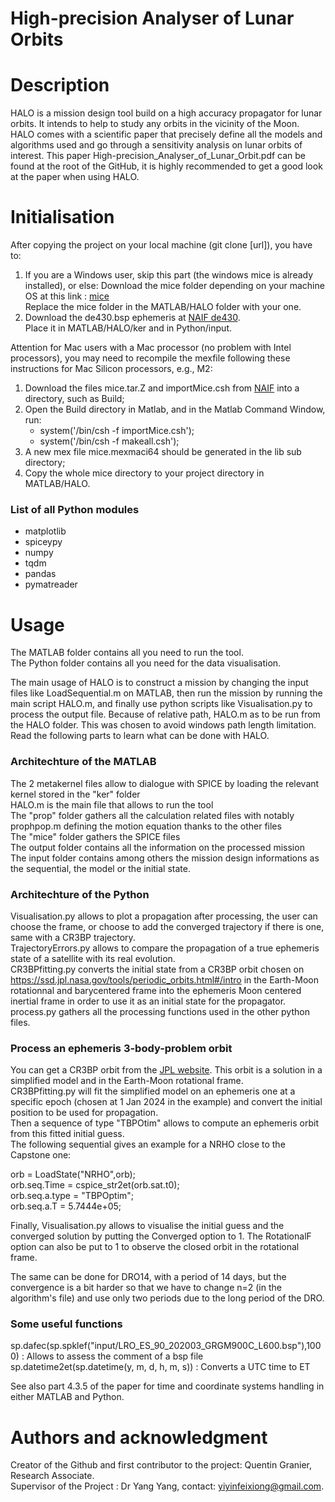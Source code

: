 # High-precision Analyser of Lunar Orbits

# Description

HALO is a mission design tool build on a high accuracy propagator for lunar orbits. It intends to help to study any orbits in the vicinity of the Moon. HALO comes with a scientific paper that precisely define all the models and algorithms used and go through a sensitivity analysis on lunar orbits of interest. This paper High-precision_Analyser_of_Lunar_Orbit.pdf can be found at the root of the GitHub, it is highly recommended to get a good look at the paper when using HALO.

# Initialisation

After copying the project on your local machine (git clone [url]), you have to:

1. If you are a Windows user, skip this part (the windows mice is already installed), or else: Download the mice folder depending on your machine OS at this link : [mice](https://naif.jpl.nasa.gov/naif/toolkit_MATLAB.html)  
   Replace the mice folder in the MATLAB/HALO folder with your one.
2. Download the de430.bsp ephemeris at [NAIF de430](https://naif.jpl.nasa.gov/pub/naif/generic_kernels/spk/planets/).   
   Place it in MATLAB/HALO/ker and in Python/input.

Attention for Mac users with a Mac processor (no problem with Intel processors), you may need to recompile the mexfile following these instructions for Mac Silicon processors, e.g., M2:

1. Download the files mice.tar.Z and importMice.csh from [NAIF](https://naif.jpl.nasa.gov/naif/toolkit_MATLAB_MacIntel_OSX_AppleC_MATLAB9.x_64bit.html) into a directory, such as Build;
2. Open the Build directory in Matlab, and in the Matlab Command Window, run:
   - system('/bin/csh -f importMice.csh');
   - system('/bin/csh -f makeall.csh');
3. A new mex file mice.mexmaci64 should be generated in the lib sub directory;
4. Copy the whole mice directory to your project directory in MATLAB/HALO.

### List of all Python modules
- matplotlib
- spiceypy
- numpy
- tqdm
- pandas
- pymatreader

# Usage

The MATLAB folder contains all you need to run the tool.  
The Python folder contains all you need for the data visualisation.

The main usage of HALO is to construct a mission by changing the input files like LoadSequential.m on MATLAB, then run the mission by running the main script HALO.m, and finally use python scripts like Visualisation.py to process the output file. Because of relative path, HALO.m as to be run from the HALO folder. This was chosen to avoid windows path length limitation.   
Read the following parts to learn what can be done with HALO.

### Architechture of the MATLAB
The 2 metakernel files allow to dialogue with SPICE by loading the relevant kernel stored in the "ker" folder   
HALO.m is the main file that allows to run the tool   
The "prop" folder gathers all the calculation related files with notably prophpop.m defining the motion equation thanks to the other files   
The "mice" folder gathers the SPICE files   
The output folder contains all the information on the processed mission   
The input folder contains among others the mission design informations as the sequential, the model or the initial state.

### Architechture of the Python
Visualisation.py allows to plot a propagation after processing, the user can choose the frame, or choose to add the converged trajectory if there is one, same with a CR3BP trajectory.   
TrajectoryErrors.py allows to compare the propagation of a true ephemeris state of a satellite with its real evolution.   
CR3BPfitting.py converts the initial state from a CR3BP orbit chosen on https://ssd.jpl.nasa.gov/tools/periodic_orbits.html#/intro in the Earth-Moon rotationnal and barycentered frame into the ephemeris Moon centered inertial frame in order to use it as an initial state for the propagator.   
process.py gathers all the processing functions used in the other python files.

### Process an ephemeris 3-body-problem orbit
You can get a CR3BP orbit from the [JPL website](https://ssd.jpl.nasa.gov/tools/periodic_orbits.html#/intro). This orbit is a solution in a simplified model and in the Earth-Moon rotational frame.   
CR3BPfitting.py will fit the simplified model on an ephemeris one at a specific epoch (chosen at 1 Jan 2024 in the example) and convert the initial position to be used for propagation.   
Then a sequence of type "TBPOtim" allows to compute an ephemeris orbit from this fitted initial guess.    
The following sequential gives an example for a NRHO close to the Capstone one:  

   orb = LoadState("NRHO",orb);  
   orb.seq.Time = cspice_str2et(orb.sat.t0);    
   orb.seq.a.type = "TBPOptim";  
   orb.seq.a.T = 5.7444e+05;  

Finally, Visualisation.py allows to visualise the initial guess and the converged solution by putting the Converged option to 1. The RotationalF option can also be put to 1 to observe the closed orbit in the rotational frame.   

The same can be done for DRO14, with a period of 14 days, but the convergence is a bit harder so that we have to change n=2 (in the algorithm's file) and use only two periods due to the long period of the DRO.

### Some useful functions
sp.dafec(sp.spklef("input/LRO_ES_90_202003_GRGM900C_L600.bsp"),1000)    :    Allows to assess the comment of a bsp file
sp.datetime2et(sp.datetime(y, m, d, h, m, s))                           :    Converts a UTC time to ET

See also part 4.3.5 of the paper for time and coordinate systems handling in either MATLAB and Python.

# Authors and acknowledgment

Creator of the Github and first contributor to the project: Quentin Granier, Research Associate.  
Supervisor of the Project : Dr Yang Yang, contact: yiyinfeixiong@gmail.com.
